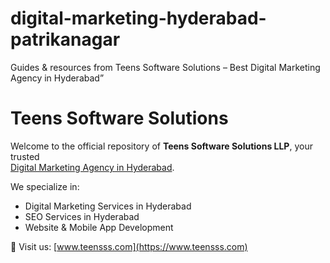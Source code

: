 # digital-marketing-hyderabad-patrikanagar
Guides &amp; resources from Teens Software Solutions – Best Digital Marketing Agency in Hyderabad”
# Teens Software Solutions  

Welcome to the official repository of **Teens Software Solutions LLP**, your trusted  
[Digital Marketing Agency in Hyderabad](https://www.teensss.com).  

We specialize in:  
- Digital Marketing Services in Hyderabad  
- SEO Services in Hyderabad  
- Website & Mobile App Development  

📌 Visit us: [www.teensss.com](https://www.teensss.com)  
